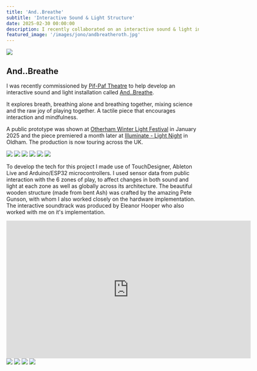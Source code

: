 ```yaml
---
title: 'And..Breathe'
subtitle: 'Interactive Sound & Light Structure'
date: 2025-02-30 00:00:00
description: I recently collaborated on an interactive sound & light installation with the wonderful Pif-Paf Theatre company
featured_image: '/images/jono/andbreatheroth.jpg'
---
```


![](/images/jono/oldham5.jpg)


## And..Breathe


I was recently commissioned by [Pif-Paf Theatre](https://pif-paf.co.uk) to help develop an interactive sound and light installation called [And..Breathe](https://pif-paf.co.uk/portfolio/and-breath).

It explores breath, breathing alone and breathing together, mixing science and the raw joy of playing together. A tactile piece that encourages interaction and mindfulness.

A public prototype was shown at [Otherham Winter Light Festival](https://fluxrotherham.org.uk/otherham-winter-light-festival-2025/) in January 2025 and the piece premiered a month later at [Illuminate - Light Night](https://hla.oldham.gov.uk/illuminate/) in Oldham. The production is now touring across the UK.


<div class="gallery" data-columns="3">
    <img src="/images/jono/deskab.jpg">
    <img src="/images/jono/ppworkshop3.jpg">
    <img src="/images/jono/ppxmasroth1.jpg">
	<img src="/images/jono/previspp.jpg">
    <img src="/images/jono/pprothwh1.jpg">
    <img src="/images/jono/andbreatheroth.jpg">
   
</div>

To develop the tech for this project I made use of TouchDesigner, Ableton Live and Arduino/ESP32 microcontrollers. I used sensor data from public interaction with the 6 zones of play, to affect changes in both sound and light at each zone as well as globally across its architecture. The beautiful wooden structure (made from bent Ash) was crafted by the amazing Pete Gunson, with whom I also worked closely on the hardware implementation. The interactive soundtrack was produced by Eleanor Hooper who also worked with me on it's implementation.

<iframe src="https://www.instagram.com/reel/DFHwjftoQ3e/?utm_source=ig_embed&amp;utm_campaign=loading" width="640" height="360" frameborder="0" allowfullscreen></iframe>


<div class="gallery" data-columns="1">
	<img src="/images/jono/oldham1.jpg">
	<img src="/images/jono/oldham2.jpg">
	<img src="/images/jono/oldham4.jpg">
	<img src="/images/jono/oldham5.jpg">
</div>


